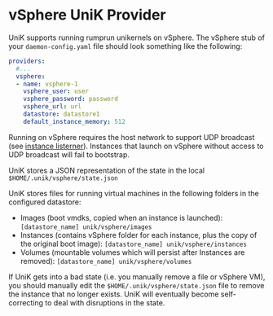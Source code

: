 # vSphere UniK Provider

UniK supports running rumprun unikernels on vSphere.
The vSphere stub of your `daemon-config.yaml` file should look something like the following:
```yaml
providers:
  #...
  vsphere:
  - name: vsphere-1
    vsphere_user: user
    vsphere_password: password
    vsphere_url: url
    datastore: datastore1
    default_instance_memory: 512
```

Running on vSphere requires the host network to support UDP broadcast (see [instance listerner](../instance_listener.md)). Instances that launch on vSphere without access to UDP broadcast will fail to bootstrap.

UniK stores a JSON representation of the state in the local `$HOME/.unik/vsphere/state.json`

UniK stores files for running virtual machines in the following folders in the configured datastore:
* Images (boot vmdks, copied when an instance is launched): `[datastore_name] unik/vsphere/images`
* Instances (contains vSphere folder for each instance, plus the copy of the original boot image): `[datastore_name] unik/vsphere/instances`
* Volumes (mountable volumes which will persist after Instances are removed): `[datastore_name] unik/vsphere/volumes`

If UniK gets into a bad state (i.e. you manually remove a file or vSphere VM), you should manually edit the `$HOME/.unik/vsphere/state.json` file to remove the instance that no longer exists. UniK will eventually become self-correcting to deal with disruptions in the state.
